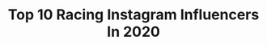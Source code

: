 ---
title: Top 10 Racing Instagram Influencers In 2020
description: >-
  Find top racing Instagram influencers in 2020. Most popular hashtags: #pe #racing #japanesegirl #tms2019.
platform: Instagram
profiles:
  - username: "guillermofrancella1"
    fullname: >-
      Guillermo Francella
    location: ""
    followers: 154519
    engagement: 1610
    commentsToLikes: 0.017097
    avatar: "https://scontent-lhr8-1.cdninstagram.com/v/t51.2885-19/s320x320/26870565_1865773697046701_8690216838501498880_n.jpg?_nc_ht=scontent-lhr8-1.cdninstagram.com&_nc_ohc=4dx0oN86RPkAX-szAWK&oh=890c9e4381f42c2bfb80c38a0ffdf9c8&oe=5EB97767"
    verified: false
    hashtags: "#racing"
  - username: "maurimartinez_10"
    fullname: >-
      Mauri Martinez
    location: "Argentina"
    followers: 56108
    engagement: 1119
    commentsToLikes: 0.084747
    avatar: "https://scontent-lhr8-1.cdninstagram.com/v/t51.2885-19/s320x320/52948802_251913625754786_6319355149777108992_n.jpg?_nc_ht=scontent-lhr8-1.cdninstagram.com&_nc_ohc=XlJFdxVv5S0AX_wQ9w9&oh=cf8f269b7288149e0fd482bf0e02ac5d&oe=5EBB379E"
    verified: true
    hashtags: "#sorteo, #racing, #vamospormas, #chanchitocabeza"
  - username: "rafadiazh1"
    fullname: >-
      R å F ā 🎲
    location: "Spain"
    followers: 2813
    engagement: 2449
    commentsToLikes: 0.263348
    avatar: "https://scontent-ams4-1.cdninstagram.com/v/t51.2885-19/s320x320/81562590_2376959472615577_9136712198255542272_n.jpg?_nc_ht=scontent-ams4-1.cdninstagram.com&_nc_ohc=O6GjOoH39xcAX81-tUB&oh=d1bec47939f47f0670844b8592a6d155&oe=5E883511"
    verified: false
    hashtags: ""
  - username: "therodrigoseabra"
    fullname: >-
      RODRIGO SEABRA 🇵🇹
    location: ""
    followers: 12811
    engagement: 906
    commentsToLikes: 0.086050
    avatar: "https://instagram.ffor9-1.fna.fbcdn.net/v/t51.2885-19/s320x320/75303842_650184162477915_5522539244926533632_n.jpg?_nc_ht=instagram.ffor9-1.fna.fbcdn.net&_nc_ohc=Ayo-0332nSgAX-bKWN9&oh=500831c0687b94ef077911582d07574a&oe=5EA3506E"
    verified: false
    hashtags: "#diamundialdasaude, #missschool, #porfavorfiqueemcasa, #fiqueemcasa"
  - username: "the_hand_breaker"
    fullname: >-
      Jeo
    location: "India"
    followers: 2045
    engagement: 3463
    commentsToLikes: 0.128258
    avatar: "https://instagram.fvca1-2.fna.fbcdn.net/v/t51.2885-19/s320x320/90997161_562720467694068_2304265845682995200_n.jpg?_nc_ht=instagram.fvca1-2.fna.fbcdn.net&_nc_ohc=_h_n9crDit4AX8XcM2f&oh=307b91af98e41fb237b1ee1b6bc266ff&oe=5EB53129"
    verified: false
    hashtags: "#ridersbook, #bikelife, #biker, #likesforlike"
  - username: "rika_534"
    fullname: >-
      RIKA
    location: "Japan"
    followers: 6563
    engagement: 1227
    commentsToLikes: 0.059042
    avatar: "https://scontent-amt2-1.cdninstagram.com/v/t51.2885-19/s320x320/70304372_386147625620180_4260851649213366272_n.jpg?_nc_ht=scontent-amt2-1.cdninstagram.com&_nc_ohc=_i63sk-bpZMAX9qsiRq&oh=c713db467a2c2caf9d77858fbb2099e2&oe=5EB69E29"
    verified: false
    hashtags: "#naturalmake, #yakitori, #dancer, #japanesegirl"
  - username: "fhabsburg62"
    fullname: >-
      Ferdinand Habsburg
    location: ""
    followers: 15305
    engagement: 1010
    commentsToLikes: 0.024731
    avatar: "https://scontent-ams4-1.cdninstagram.com/v/t51.2885-19/s320x320/73205268_1311590679012748_5016480501322481664_n.jpg?_nc_ht=scontent-ams4-1.cdninstagram.com&_nc_ohc=IFuXVbW14LMAX-UWPQg&oh=b8788512a3193e689d555aa12a50ea36&oe=5EB94E7B"
    verified: true
    hashtags: "#firedup"
  - username: "xisco_jimix"
    fullname: >-
      Xisco Jiménez
    location: "United States"
    followers: 60900
    engagement: 2038
    commentsToLikes: 0.018180
    avatar: "https://scontent-amt2-1.cdninstagram.com/v/t51.2885-19/s320x320/84502244_2666420240141067_6236621267768705024_n.jpg?_nc_ht=scontent-amt2-1.cdninstagram.com&_nc_ohc=li6mq7JUKF4AX9L3CPp&oh=af99baf9cba7d36907101543d0c4d48d&oe=5EB9C012"
    verified: true
    hashtags: "#brothers, #osecharedemenos, #vamospapi, #pe"
  - username: "zoeyeracing"
    fullname: >-
      Zoey Edenholm Racing
    location: "United States"
    followers: 7194
    engagement: 1290
    commentsToLikes: 0.041701
    avatar: "https://scontent-ams4-1.cdninstagram.com/v/t51.2885-19/s320x320/71908716_451608065439066_7204021123153920000_n.jpg?_nc_ht=scontent-ams4-1.cdninstagram.com&_nc_ohc=URtzA-AlrJYAX9Nv880&oh=f1128fcf2bc7bc4ef35549a7ed06d061&oe=5EBBE7F2"
    verified: false
    hashtags: "#carracing, #f1, #workdistractions, #normalpeople"
  - username: "the_reinuts"
    fullname: >-
      あおいれいな❤️れいなっつって呼んでね
    location: "Japan"
    followers: 17245
    engagement: 1240
    commentsToLikes: 0.020450
    avatar: "https://scontent-amt2-1.cdninstagram.com/v/t51.2885-19/s150x150/11906290_561312060709309_1436058486_a.jpg?_nc_ht=scontent-amt2-1.cdninstagram.com&_nc_ohc=5Wdq04jT9B0AX-L0u1O&oh=c3cd968ee1fd26148b116deb9f5df3b2&oe=5EB7D155"
    verified: false
    hashtags: "#tokyomotorshow, #halloween, #tms2019, #brown"
---